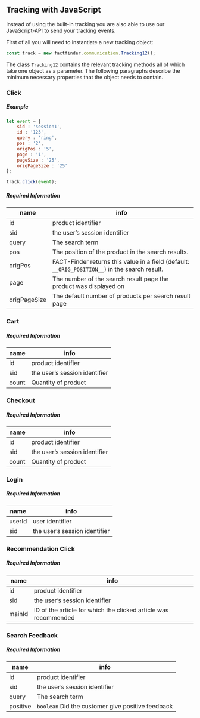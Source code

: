 ## Tracking with JavaScript

Instead of using the built-in tracking you are also able to use our
JavaScript-API to send your tracking events.

First of all you will need to instantiate a new tracking object:
```Javascript
const track = new factfinder.communication.Tracking12();
```

The class `Tracking12` contains the relevant tracking methods all of which
take one object as a parameter. The following paragraphs describe the
minimum necessary properties that the object needs to contain.


### Click

##### Example

```Javascript
let event = {
    sid : 'session1',
    id : '123',
    query : 'ring',
    pos : '2',
    origPos : '5',
    page : '1',
    pageSize : '25',
    origPageSize : '25'
};

track.click(event);
```

##### Required Information

| name         	| info 	                                                                                            |
|--------------	|-------------------------------------------------------------------------------------------------- |
| id           	| product identifier	                                                                            |
| sid          	| the user’s session identifier	                                                                    |
| query        	| The search term            	                                                                    |
| pos          	| The position of the product in the search results.    	                                        |
| origPos      	| FACT-Finder returns this value in a field (default: `__ORIG_POSITION__`) in the search result.    |
| page         	| The number of the search result page the product was displayed on                                 |
| origPageSize 	| The default number of products per search result page                                          	|

### Cart

##### Required Information

| name         	| info 	                        |
|--------------	|------------------------------	|
| id           	| product identifier            |
| sid          	| the user’s session identifier	|
| count        	| Quantity of product        	|

### Checkout

##### Required Information

| name         	| info 	                        |
|--------------	|------------------------------	|
| id           	| product identifier            |
| sid          	| the user’s session identifier	|
| count        	| Quantity of product        	|

### Login

##### Required Information

| name         	| info 	                        |
|--------------	|------------------------------	|
| userId        | user identifier            	|
| sid          	| the user’s session identifier	|

### Recommendation Click

##### Required Information

| name         	| info 	                                                            |
|--------------	|------------------------------------------------------------------	|
| id           	| product identifier                 	                            |
| sid          	| the user’s session identifier     	                            |
| mainId       	| ID of the article for which the clicked article was recommended   |

### Search Feedback

##### Required Information

| name         	| info 	                                            |
|--------------	|--------------------------------------------------	|
| id           	| product identifier     	                        |
| sid          	| the user’s session identifier    	                |
| query       	| The search term                	                |
| positive     	| `boolean` Did the customer give positive feedback	|


